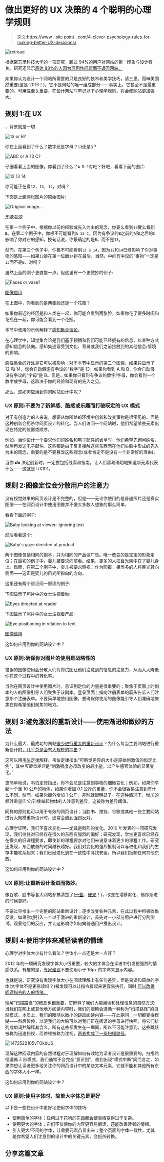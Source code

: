 # 做出更好的 UX 决策的 4 个聪明的心理学规则

> 原文:[https://www . site point . com/4-clever-psychology-rules-for-making-better-UX-decisions/](https://www.sitepoint.com/4-clever-psychology-rules-for-making-better-ux-decisions/)

![retroad](../Images/28697afec235cfb9c03d020c1ec63e1f.png)

根据密苏里科技大学的一项研究，超过 94%的用户对网站的第一印象与设计有关。研究还显示[高达 88%的人因为可用性问题而不返回网站。](http://blog.uxeria.com/en/15-statistics-that-will-convince-your-boss-to-invest-in-ux/)

如果你认为设计一个网站所需要的只是良好的技术和美学技巧，请三思。而审美固然重要(这是 2016！)，它不是网站的唯一组成部分——事实上，它甚至不是最重要的。可用性至关重要，在设计网站时牢记以下心理学规则，将会使网站更加强大。

## 规则 1:在 UX
，背景就是一切

![13 or B?](../Images/7fa1ef2e0855e9b87217efd01c458eb4.png)

你在上面看到了什么？数字还是字母？`13`还是`B`？

![ABC or A 13 C?](../Images/ceef519af1f63c62e61a8b4883414927.png)

仔细看看上面的图像。你看到了什么？`A B C`对吧？好吧，看看下面的图片:

![12 13 14](../Images/730e42b822b959ed1216dc610cc5dc12.png)

你可能正在看`12, 13, 14`，对吗？

下面是上面两张图片的原始图片:

![Original image...](../Images/ac99c1c9f4a9121741a09ed24a4f47e7.png)

*[形象功劳](http://brainden.com/word-illusions.htm)*

在第一个例子中，根据你以前的经验或先入为主的观念，你要么看到`13`要么看到`B`。在第二个例子中，你极不可能看到`A 13 C`，因为有争议的`B`之前的`A`和之后的`C`影响了你对它的感知。换句话说，你最确定的是`B`，而不是`13`。

然而，在第三个例子中，你极不可能看到`12 B 14`，因为`12`和`14`已经影响了你对事物的感知——如果`12`排在第一位而`14`排在最后，当然，中间有争议的“事物”一定是`13`而不是`B`，对吗？

虽然上面的例子更直接一点，但这里有一个更微妙的例子:

![Faces or vase?](../Images/13f926c6741fa4eab6c781266e626bbd.png)

[图像信用](http://www.nature.com/nature/journal/v408/n6809/fig_tab/408154a0_F1.html)

在上图中，你看到的是两张脸还是一个花瓶？

如果你最近的经历是和人类在一起，你可能会看到两张脸，如果你花了很多时间和花瓶在一起，你可能会看到一个花瓶。

本节中使用的示例解释了[感知集合理论](http://www.simplypsychology.org/perceptual-set.html)。

在心理学中，知觉集合论是我们基于预期和我们可能已经拥有的信息，以某种方式感知信息的倾向。感知集通常受到文化、背景或我们之前接触到的其他信息/情境的影响。

感性集合的好处是它可以被影响；对于本节中显示的第二个图像，如果只显示了 12 和 14，您会自动假定有争议的“数字”是 13。如果你看到 A 和 B，你会自动假设有争议的“字母”是 B。但是，如果你只看到有争议的数字/字母，你会看到一个数字或字母，这取决于你的经验和现有的先入之见。

那么，这如何应用到你的网站设计中呢？

### UX 原则:不要为了新鲜感、酷感或乐趣而打破既定的 UX 模式

对于有创造力的人来说，想要从你所处的环境中创新和改变事物是很常见的。但是这种创新会扼杀你网页设计的转化。当人们访问一个网站时，他们希望某些元素出现在特定的位置或顺序。

例如，当你设计一个要求他们的姓名和电子邮件的表单时，他们希望先询问姓名，然后再发送电子邮件。这些都是由于反复接触这些东西而在他们头脑中形成的先入为主的观念，重要的是不要篡改这些观念(或者肯定不是没有一个非常好的理由)。

当你 ***do*** 决定创新时，一定要包括线索和指南，让人们容易确切地知道新元素代表什么——这就是 UX101。

## 规则 2:图像定位会分散用户的注意力

没有视觉效果的网页设计是不完整的，但是——无论你使用的是普通照片还是真实图像——在网页设计中使用图像并不像大多数人想象的那么简单。

看看下面的例子:

![Baby looking at viewer- ignoring text](../Images/1f2749323bd55880b916ac8e244c9279.png)

然后看看这个:

![Baby's gaze directed at product](../Images/024651c9e89e8b7bcc93228840e94b04.png)

两个图像包括相同的副本，并为相同的产品做广告。唯一改变的是宝宝的形象定位；在最初的例子中，婴儿被要求向前看。结果，更多的人把目光集中在了婴儿身上。然而，在第二个例子中，婴儿被要求侧视；作为回报，相当多的人将目光转向侧面——这正是婴儿的目光所指向的方向。

这里还有两个验证同一原理的例子:

下图显示了照片中的女士注视着你:

![Eyes directed at reader](../Images/83fe25ed331aae2eae813b44a433f599.png)

下图显示了照片中的女士注视着产品:

![Eye positioning in relation to text](../Images/50c9ca6c6048766002a7eca8345abbf9.png)

[图像信用](https://www.quicksprout.com/2013/08/01/7-conversion-optimization-lessons-learned-from-eye-tracking/)

这如何应用到你的网站设计中？

### UX 原则:确保你对图片的使用是战略性的

错误的图像使用会分散人们对你试图让他们注意到的信息的注意力，从而大大降低你在这个过程中的转化率。

当你在网页设计中使用图片时，意识到定位的力量是很重要的；聚焦于页面上的副本的人的图像引导人们聚焦于该副本。登录页面上指向注册表单的箭头告诉人们注意那个注册表单。不要简单地使用图像，要确保你使用的图像能引导人们准确地聚焦在你希望他们聚焦的地方。

## 规则 3:避免激烈的重新设计——使用渐进和微妙的方法

为什么最大、最成功的网站[很少进行重大的重新设计](http://www.pcmag.com/slideshow/story/320360/10-years-later-facebook-s-design-evolution/)？为什么每当主要网站进行重新设计[时，几乎总是会有大规模的抨击](https://www.buzzfeed.com/tommywilhelm/the-facebook-timeline-of-facebook-backlashes?utm_term=.ndrjnWvOkA#.wh9G8Y1456)？

这可以用[韦伯定律](http://apps.usd.edu/coglab/WebersLaw.html)解释。韦伯定律指出“可察觉差异的大小是原始刺激值的恒定比例”，其中*可察觉差异*是“刺激强度必须改变的最小量，以产生感官体验的显著变化。”

更简单地说，韦伯定律指出，你不会总是注意到事物的细微变化；例如，如果你举起一个重 10 公斤的物体，如果你增加 0.1 公斤的重量，你不会很容易注意到有什么不同。然而，如果你额外增加 1 公斤，差别就很明显了。在这种情况下，增加的额外重量(1 公斤)使举起物体的人注意到差异，这被称为差异阈值。

同样的原则也可以用于有效的网页设计；当脸书、推特、谷歌或其他一些主要网站进行大规模重新设计时，通常会遭到强烈反对。

心理学证明，我们不喜欢变化——尤其是剧烈的变化。2010 年发表的一项研究发现，我们往往对已经存在很久的东西有强烈的偏好；研究发现，学生更喜欢已经存在很久的旧课程要求，即使新的课程要求对他们来说意味着更少的课程工作。研究还发现，东西放置的时间越长越好。我们对变化的强烈抵制可以与进化和我们的生存本能联系起来；我们已经进化到在一致性中寻找安全，所以我们抵制任何其他东西。

这如何应用到你的网站设计中？

### UX 原则:让重新设计渐进而微妙。

像谷歌、脸书等各大网站都搞清楚了([一些](http://www.thewrap.com/twitter-removes-background-images-sparks-funny-furious-backlash/)、[硬来](https://techcrunch.com/2009/03/19/facebook-polls-users-on-redesign-94-hate-it/)！)，改变在潜移默化、循序渐进的时候更好。

不要过早推出一个完整的网站重新设计；逐步改变各种元素，在此过程中积极收集反馈。如果你想引入一个过于激进的重新设计，首先对一小部分用户进行分割测试。观察他们的反应，并让这影响你如何向普通用户推出设计。

## 规则 4:使用字体来减轻读者的情绪

心理学对字体大小有什么看法？字体小一点还是大一点好？

2012 年的一项研究发现字体大小很重要，较大的字体会在读者中引发更强烈的情感联系。有趣的是，[专家建议](http://www.sciencebuddies.org/science-fair-projects/project_display_board_fonts.shtml)不要使用小于 16px 的字体来显示内容。

也就是说，研究没有发现字体大小在阅读理解上有任何差异，但是易读和简单的字体(大字体不是更易读吗？)被发现可以让指令看起来更容易执行，同时,[可以改善阅读指令的人的情绪。](http://affect.media.mit.edu/pdfs/05.larson-picard.pdf)

理解“扫描路径”的概念也很重要，它解释了我们大脑阅读和处理信息的自然方式:当我们在网上或其他地方阅读内容时，我们的眼睛会遵循一种称为“扫描路径”的自然模式。本质上，我们的眼睛以微小的跳跃阅读内容——在此期间，一切都变得模糊——然后暂停，以便我们的大脑可以对我们正在阅读的字母进行快照，将它们排列成单词并解释其含义。所有这些都发生在一瞬间，所以不可能注意到。这些跳跃被称为迅速扫视，而停顿被称为注视，[两者构成了一条扫描路径](https://24ways.org/2012/science/)。

![1472522105vTOkbU6](../Images/0cfdca3f7e7745236db12049c494313e.png)

理解这种阅读内容的自然过程对于理解如何有效地为读者设计是很重要的。扫描路径遵循 Z 形模式，我们通常不会完全“意识到”，直到出现“模式中断”简而言之，如果你想让读者更多地关注你的网页设计中的某些文本元素，它就不能和其他所有东西的字体大小一样。

这如何应用到你的网站设计中？

### UX 原则:使用字体时，简单大字体总是更好

以下是一些在设计中更好地使用字体的技巧:

*   使用简单的字体；任何过于花哨的东西都会使事情变得过于复杂。
*   使用更大的字体；它们不仅使你的内容更容易阅读，还能改善读者的情绪。
*   引入更大/不同的字体，让重要元素凸显出来；整个页面的字体一致性，尤其是你希望人们注意到的设计中的关键元素，会扼杀转换。

## 分享这篇文章